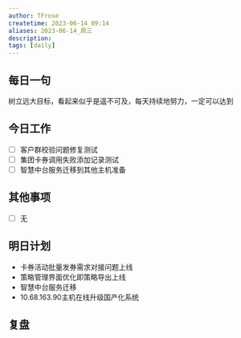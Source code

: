 ```yaml
---
author: TFrose
createtime: 2023-06-14 09:14
aliases: 2023-06-14_周三
description:
tags: [daily]
---
```


## 每日一句
树立远大目标，看起来似乎是遥不可及，每天持续地努力，一定可以达到

## 今日工作
- [ ] 客户群校验问题修复测试
- [ ] 集团卡券调用失败添加记录测试
- [ ] 智慧中台服务迁移到其他主机准备

## 其他事项
- [ ] 无

## 明日计划
- 卡券活动批量发券需求对接问题上线
- 策略管理界面优化即策略导出上线
- 智慧中台服务迁移
- 10.68.163.90主机在线升级国产化系统

## 复盘

